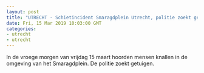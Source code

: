 ```yaml
---
layout: post
title: "UTRECHT - Schietincident Smaragdplein Utrecht, politie zoekt getuigen"
date: Fri, 15 Mar 2019 10:03:00 GMT
categories: 
- utrecht 
- utrecht 
---
```


In de vroege morgen van vrijdag 15 maart  hoorden mensen knallen in de omgeving van het Smaragdplein. De politie zoekt getuigen.
